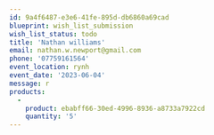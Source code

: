 ```yaml
---
id: 9a4f6487-e3e6-41fe-895d-db6860a69cad
blueprint: wish_list_submission
wish_list_status: todo
title: 'Nathan williams'
email: nathan.w.newport@gmail.com
phone: '07759161564'
event_location: rynh
event_date: '2023-06-04'
message: r
products:
  -
    product: ebabff66-30ed-4996-8936-a8733a7922cd
    quantity: '5'
---
```

